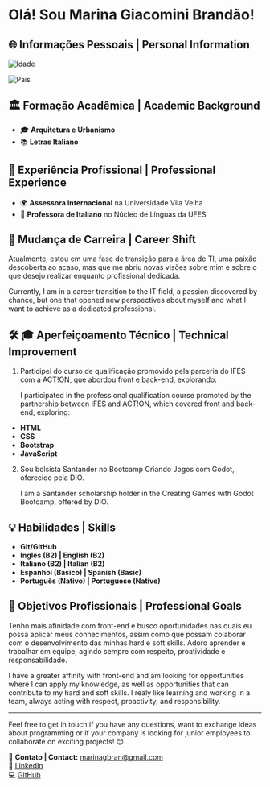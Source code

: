 # Olá! Sou Marina Giacomini Brandão!

## 🌐 Informações Pessoais | Personal Information


![Idade](https://img.shields.io/badge/Idade/Age-31_years-old)

![País](https://img.shields.io/badge/País/Country-Brazil-green)

## 🏛️ Formação Acadêmica | Academic Background

- 🎓 **Arquitetura e Urbanismo**
- 📚 **Letras Italiano**

## 💼 Experiência Profissional | Professional Experience

- 🌍 **Assessora Internacional** na Universidade Vila Velha
- 📖 **Professora de Italiano** no Núcleo de Línguas da UFES

## 🚀 Mudança de Carreira | Career Shift

Atualmente, estou em uma fase de transição para a área de TI, uma paixão descoberta ao acaso, mas que me abriu novas visões sobre mim e sobre o que desejo realizar enquanto profissional dedicada.

Currently, I am in a career transition to the IT field, a passion discovered by chance, but one that opened new perspectives about myself and what I want to achieve as a dedicated professional.

## 🛠️ 🎓 Aperfeiçoamento Técnico | Technical Improvement

1. Participei do curso de qualificação promovido pela parceria do IFES com a ACT!ON, que abordou front e back-end, explorando:    

    I participated in the professional qualification course promoted by the partnership between IFES and ACT!ON, which covered front and back-end, exploring:

- **HTML**
- **CSS**
- **Bootstrap**
- **JavaScript**


2. Sou bolsista Santander no Bootcamp Criando Jogos com Godot, oferecido pela DIO.

    I am a Santander scholarship holder in the Creating Games with Godot Bootcamp, offered by DIO.

## 💡 Habilidades | Skills

- **Git/GitHub**
- **Inglês (B2) | English (B2)**
- **Italiano (B2) | Italian (B2)**
- **Espanhol (Básico) | Spanish (Basic)**
- **Português (Nativo) | Portuguese (Native)**

## 🎯 Objetivos Profissionais | Professional Goals

Tenho mais afinidade com front-end e busco oportunidades nas quais eu possa aplicar meus conhecimentos, assim como que possam colaborar com o desenvolvimento das minhas hard e soft skills. Adoro aprender e trabalhar em equipe, agindo sempre com respeito, proatividade e responsabilidade.

I have a greater affinity with front-end and am looking for opportunities where I can apply my knowledge, as well as opportunities that can contribute to my hard and soft skills. I realy like learning and working in a team, always acting with respect, proactivity, and responsibility.

---

Feel free to get in touch if you have any questions, want to exchange ideas about programming or if your company is looking for junior employees to collaborate on exciting projects! 😊 

📧 **Contato | Contact:** [marinagbran@gmail.com](mailto:marinagbran@gmail.com)  
💼 [LinkedIn](https://www.linkedin.com/in/marina-giacomini-brand%C3%A3o-a73393171/)  
💻 [GitHub](https://github.com/ninagb)
